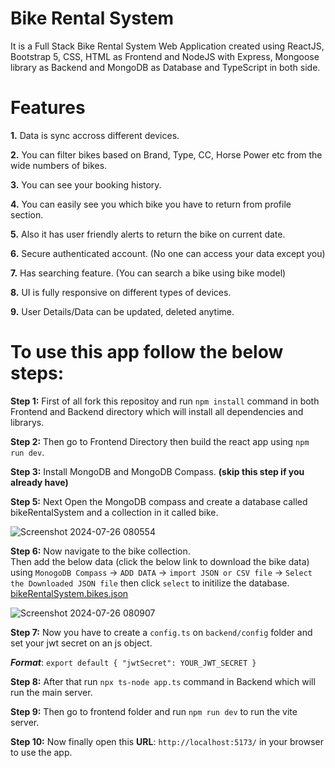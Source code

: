 # Bike Rental System

It is a Full Stack Bike Rental System Web Application created using ReactJS, Bootstrap 5, CSS, HTML as Frontend and NodeJS with Express, Mongoose library as Backend and MongoDB as Database and TypeScript in both side.

# Features 

**1.** Data is sync accross different devices.

**2.** You can filter bikes based on Brand, Type, CC, Horse Power etc from the wide numbers of bikes.

**3.** You can see your booking history.

**4.** You can easily see you which bike you have to return from profile section.

**5.** Also it has user friendly alerts to return the bike on current date.

**6.** Secure authenticated account. (No one can access your data except you)

**7.** Has searching feature. (You can search a bike using bike model)

**8.** UI is fully responsive on different types of devices.

**9.** User Details/Data can be updated, deleted anytime.


# To use this app follow the below steps:

**Step 1:** First of all fork this repositoy and run `npm install` command in both Frontend and Backend directory which will install all dependencies and librarys.

**Step 2:** Then go to Frontend Directory then build the react app using `npm run dev`.

**Step 3:** Install MongoDB and MongoDB Compass. **(skip this step if you already have)**

**Step 5:** Next Open the MongoDB compass and create a database called bikeRentalSystem and a collection in it called bike.

![Screenshot 2024-07-26 080554](https://github.com/user-attachments/assets/ef7cca73-50fa-4dc6-9eab-496a73536d7d)

**Step 6:** Now navigate to the bike collection. <br>
Then add the below data (click the below link to download the bike data) using `MonogoDB Compass` -> `ADD DATA` -> `import JSON or CSV file` -> `Select the Downloaded JSON file` then click `select` to initilize the database.<br>
[bikeRentalSystem.bikes.json](https://github.com/user-attachments/files/16385930/bikeRentalSystem.bikes.json)

![Screenshot 2024-07-26 080907](https://github.com/user-attachments/assets/c230df24-17e4-4f20-b3cf-601e594d5216)

**Step 7:** Now you have to create a `config.ts` on `backend/config` folder and set your jwt secret on an js object. <br>

**_Format_**: `export default { "jwtSecret": YOUR_JWT_SECRET }`

**Step 8:** After that run `npx ts-node app.ts` command in Backend which will run the main server.

**Step 9:** Then go to frontend folder and run `npm run dev` to run the vite server.

**Step 10:** Now finally open this **URL**: `http://localhost:5173/` in your browser to use the app.
